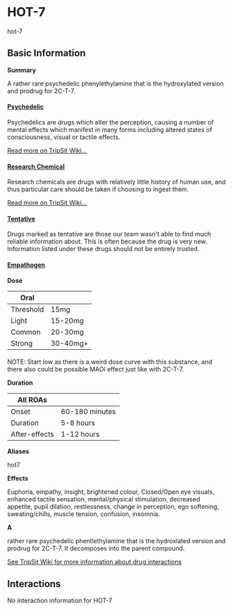 # HOT-7

hot-7

## Basic Information

**Summary**

A rather rare psychedelic phenylethylamine that is the hydroxylated version and prodrug for 2C-T-7.

#### [Psychedelic](/category/psychedelic)

Psychedelics are drugs which alter the perception, causing a number of mental effects which manifest in many forms including altered states of consciousness, visual or tactile effects.

[Read more on TripSit Wiki...](#{category.wiki})

#### [Research Chemical](/category/research-chemical)

Research chemicals are drugs with relatively little history of human use, and thus particular care should be taken if choosing to ingest them.

[Read more on TripSit Wiki...](#{category.wiki})

#### [Tentative](/category/tentative)

Drugs marked as tentative are those our team wasn't able to find much reliable information about. This is often because the drug is very new. Information listed under these drugs should not be entirely trusted.

#### [Empathogen](/category/empathogen)

**Dose**

| Oral      |          |
| --------- | -------- |
| Threshold | 15mg     |
| Light     | 15-20mg  |
| Common    | 20-30mg  |
| Strong    | 30-40mg+ |

#### 

 NOTE: Start low as there is a weird dose curve with this substance, and there also could be possible MAOI effect just like with 2C-T-7.

**Duration**

| All ROAs      |                |
| ------------- | -------------- |
| Onset         | 60-180 minutes |
| Duration      | 5-8 hours      |
| After-effects | 1-12 hours     |

**Aliases**

hot7  

**Effects**

Euphoria, empathy, insight, brightened colour, Closed/Open eye visuals, enhanced tactile sensation, mental/physical stimulation, decreased appetite, pupil dilation, restlessness, change in perception, ego softening, sweating/chills, muscle tension, confusion, insomnia.

**A**

rather rare psychedelic phentlethylamine that is the hydroxlated version and prodrug for 2C-T-7\. It decomposes into the parent compound.

[See TripSit Wiki for more information about drug interactions](http://combo.tripsit.me/)

## Interactions

No interaction information for HOT-7